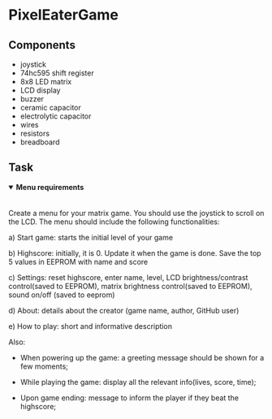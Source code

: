 # PixelEaterGame #

## Components 

* joystick
* 74hc595 shift register
* 8x8 LED matrix
* LCD display
* buzzer
* ceramic capacitor
* electrolytic capacitor
* wires
* resistors 
* breadboard

## Task

<details open>
<summary><b>Menu requirements</b></summary>
 <br></br>
Create a menu for your matrix game. You should use the joystick to scroll on the LCD. The menu should include the following functionalities:

a) Start game: starts the initial level of your game
  
b) Highscore: initially, it is 0. Update it when the game is done. Save the top 5 values in EEPROM with name and score

c) Settings: reset highscore, enter name, level, LCD brightness/contrast control(saved to EEPROM), matrix brightness control(saved to EEPROM), sound on/off (saved to eeprom)

d) About: details about the creator (game name, author, GitHub user)

e) How to play: short and informative description

Also: 

- When powering up the game: a greeting message should be shown for a few moments;

- While playing the game: display all the relevant info(lives, score, time);

- Upon game ending: message to inform the player if they beat the highscore; 
</details>
